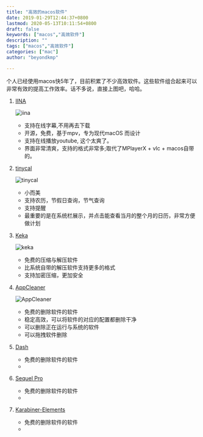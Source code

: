 ```yaml
---
title: "高效的macos软件"
date: 2019-01-29T12:44:37+0800
lastmod: 2020-05-13T10:11:54+0800
draft: false
keywords: ["macos","高效软件"]
description: ""
tags: ["macos","高效软件"]
categories: ["mac"]
author: "beyondkmp"

---
```


个人已经使用macos快5年了，目前积累了不少高效软件。这些软件组合起来可以非常有效的提高工作效率。话不多说，直接上图吧，哈哈。

<!--more-->

1. [IINA](https://iina.io/)

    ![iina](https://iina.io/images/sc-sky.png)

    * 支持在线字幕,不用再去下载
    * 开源，免费，基于mpv，专为现代macOS 而设计
    * 支持在线播放youtube, 这个太爽了。
    * 界面非常清爽，支持的格式非常多;取代了MPlayerX + vlc + macos自带的。


2. [tinycal](https://apps.apple.com/cn/app/%E5%B0%8F%E5%8E%86-%E5%B0%8F%E8%80%8C%E7%BE%8E%E7%9A%84%E6%97%A5%E5%8E%86/id1031088612)

    ![tinycal](/imgs/softwares/tinycal.png)

    * 小而美
    * 支持农历，节假日查询，节气查询
    * 支持提醒
    * 最重要的是在系统栏展示，并点击能查看当月的整个月的日历，非常方便做计划

3. [Keka](https://www.keka.io/en/)

    ![keka](/imgs/softwares/keka.png)

    * 免费的压缩与解压软件
    * 比系统自带的解压软件支持更多的格式
    * 支持加密压缩，更加安全

4. [AppCleaner](https://freemacsoft.net/appcleaner/)

    ![AppCleaner](/imgs/softwares/appcleaner.png)

    * 免费的删除软件的软件
    * 稳定高效，可以将软件的对应的配置都删除干净
    * 可以删除正在运行与系统的软件
    * 可以拖拽软件删除

4. [Dash]()

    * 免费的删除软件的软件
    * 

5. [Sequel Pro]()

    * 免费的删除软件的软件
    * 

6. [Karabiner-Elements]()

    * 免费的删除软件的软件
    * 
